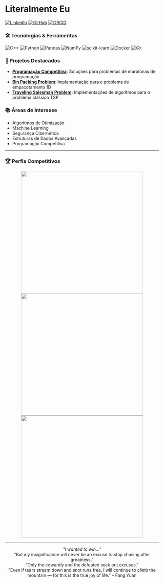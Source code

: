 # Literalmente Eu

[![LinkedIn](https://img.shields.io/badge/LinkedIn-0077B5?style=for-the-badge&logo=linkedin&logoColor=white)](https://www.linkedin.com/in/marcus-silva-85524a180/)
[![GitHub](https://img.shields.io/badge/GitHub-100000?style=for-the-badge&logo=github&logoColor=white)](https://github.com/Marcux777)
[![ORCID](https://img.shields.io/badge/ORCID-A6CE39?style=for-the-badge&logo=orcid&logoColor=white)](https://orcid.org/0009-0004-6200-3781)

### 🛠️ Tecnologias & Ferramentas

![C++](https://img.shields.io/badge/-C%2B%2B-00599C?style=flat-square&logo=c%2B%2B&logoColor=white)
![Python](https://img.shields.io/badge/-Python-3776AB?style=flat-square&logo=Python&logoColor=white)
![Pandas](https://img.shields.io/badge/pandas-150458?style=flat-square&logo=pandas&logoColor=white)
![NumPy](https://img.shields.io/badge/numpy-013243?style=flat-square&logo=numpy&logoColor=white)
![scikit-learn](https://img.shields.io/badge/scikit--learn-F7931E?style=flat-square&logo=scikit-learn&logoColor=white)
![Docker](https://img.shields.io/badge/docker-2496ED?style=flat-square&logo=docker&logoColor=white)
![Git](https://img.shields.io/badge/Git-F05032?style=flat-square&logo=git&logoColor=white)

### 🚀 Projetos Destacados

- **[Programação Competitiva](https://github.com/Marcux777/Programacao_Competitiva)**: Soluções para problemas de maratonas de programação
- **[Bin Packing Problem](Bin-Packing-Problem)**: Implementação para o problema de empacotamento 1D
- **[Traveling Salesman Problem](https://github.com/Fear-Hungry/Genetic-Algorithms-for-the-Travelling-Salesman-Problem)**: Implementações de algoritmos para o problema clássico TSP


### 📚 Áreas de Interesse

- Algoritmos de Otimização
- Machine Learning
- Segurança Cibernética
- Estruturas de Dados Avançadas
- Programação Competitiva

---

### 🏆 Perfis Competitivos

<div align="center">
  <a href="https://atcoder.jp/users/Marcux777"><img src="https://atcoder-readme-stats.vercel.app/stats/Marcux777?show_history=5&theme=dark" width="400"></a>
  <a href="https://codeforces.com/profile/marcus777"><img src="https://codeforces-readme-stats.vercel.app/api/card?username=marcus777" width="400"></a>
</div>

<div align="center">
  <a href="https://leetcode.com/u/Marcux777/"><img src="https://leetcard.jacoblin.cool/Marcux777?theme=dark&font=Domine&ext=heatmap" width="400"></a>
</div>


---

<div align="center">
  <i>"I wanted to win..."</i><br>
  "But my insignificance will never be an excuse to stop chasing after greatness."<br>
  "Only the cowardly and the defeated seek out excuses."<br>
  "Even if tears stream down and snot runs free, I will continue to climb the mountain — for this is the true joy of life." - Fang Yuan
</div>
